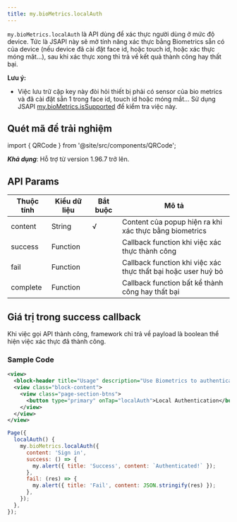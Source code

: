 ```yaml
---
title: my.bioMetrics.localAuth
---
```


`my.bioMetrics.localAuth` là API dùng để xác thực người dùng ở mức độ device. Tức là JSAPI này sẽ mở tính năng xác thực bằng Biometrics sẵn có của device (nếu device đã cài đặt face id, hoặc touch id, hoặc xác thực móng măt...), sau khi xác thực xong thì trả về kết quả thành công hay thất bại.

**Lưu ý:**
- Việc lưu trữ cặp key này đòi hỏi thiết bị phải có sensor của bio metrics và đã cài đặt sẵn 1 trong face id, touch id hoặc móng mắt... Sử dụng JSAPI [my.bioMetrics.isSupported](./server-authentication/is-supported) để kiểm tra việc này.
## Quét mã để trải nghiệm

import { QRCode } from '@site/src/components/QRCode';

<QRCode page="pages/component/api/bio-metrics/local/index" />

**_Khả dụng_**: Hỗ trợ từ version 1.96.7 trở lên.

## API Params

| Thuộc tính | Kiểu dữ liệu | Bắt buộc | Mô tả                                                                                 |
| ---------- | ------------ | -------- | ---------------------------------------------------------------------------- |
| content    | String       | √        | Content của popup hiện ra khi xác thực bằng biometrics                                      |
| success    | Function     |          | Callback function khi việc xác thực thành công                                        |
| fail       | Function     |          | Callback function khi việc xác thực thất bại hoặc user huỷ bỏ                         |
| complete   | Function     |          | Callback function bất kể thành công hay thất bại                                      |

## Giá trị trong success callback

Khi việc gọi API thành công, framework chỉ trả về payload là boolean thể hiện việc xác thực đã thành công.

### Sample Code

```xml title=index.xml
<view>
  <block-header title="Usage" description="Use Biometrics to authenticate with device" />
  <view class="block-content">
    <view class="page-section-btns">
      <button type="primary" onTap="localAuth">Local Authentication</button>
    </view>
  </view>
</view>
```

```js title=index.js
Page({
  localAuth() {
    my.bioMetrics.localAuth({
      content: 'Sign in',
      success: () => {
        my.alert({ title: 'Success', content: `Authenticated!` });
      },
      fail: (res) => {
        my.alert({ title: 'Fail', content: JSON.stringify(res) });
      },
    });
  },
});
```
